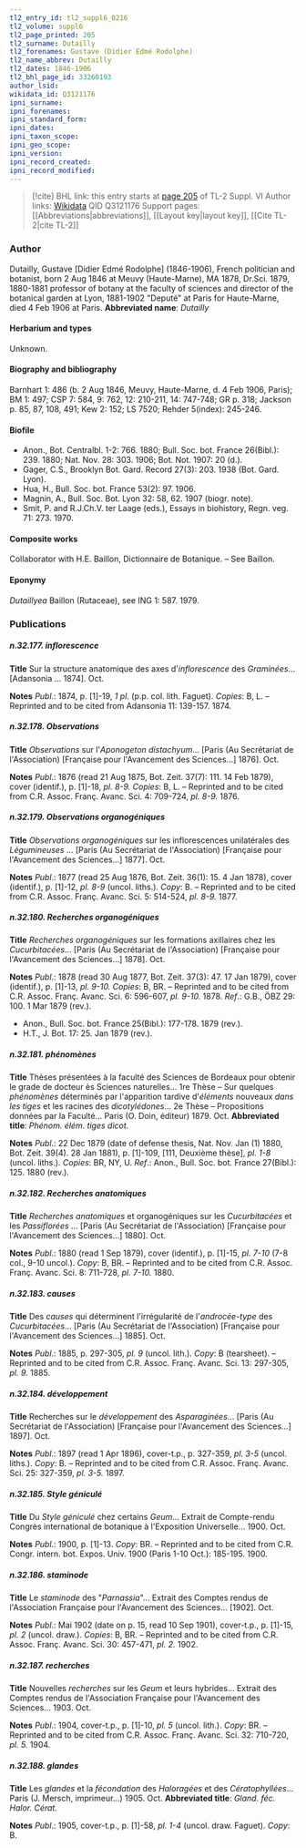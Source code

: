 ```yaml
---
tl2_entry_id: tl2_suppl6_0216
tl2_volume: suppl6
tl2_page_printed: 205
tl2_surname: Dutailly
tl2_forenames: Gustave (Didier Edmé Rodolphe)
tl2_name_abbrev: Dutailly
tl2_dates: 1846-1906
tl2_bhl_page_id: 33260193
author_lsid: 
wikidata_id: Q3121176
ipni_surname: 
ipni_forenames: 
ipni_standard_form: 
ipni_dates: 
ipni_taxon_scope: 
ipni_geo_scope: 
ipni_version: 
ipni_record_created: 
ipni_record_modified:
---
```


> [!cite] BHL link: this entry starts at [page 205](https://www.biodiversitylibrary.org/page/33260193) of TL-2 Suppl. VI
> Author links: [Wikidata](https://www.wikidata.org/wiki/Q3121176) QID Q3121176
> Support pages: [[Abbreviations|abbreviations]], [[Layout key|layout key]], [[Cite TL-2|cite TL-2]]

### Author

Dutailly, Gustave \[Didier Edmé Rodolphe\] (1846-1906), French politician and botanist, born 2 Aug 1846 at Meuvy (Haute-Marne), MA 1878, Dr.Sci. 1879, 1880-1881 professor of botany at the faculty of sciences and director of the botanical garden at Lyon, 1881-1902 "Deputé" at Paris for Haute-Marne, died 4 Feb 1906 at Paris. 
**Abbreviated name**: *Dutailly*

#### Herbarium and types

Unknown.

#### Biography and bibliography

Barnhart 1: 486 (b. 2 Aug 1846, Meuvy, Haute-Marne, d. 4 Feb 1906, Paris); BM 1: 497; CSP 7: 584, 9: 762, 12: 210-211, 14: 747-748; GR p. 318; Jackson p. 85, 87, 108, 491; Kew 2: 152; LS 7520; Rehder 5(index): 245-246.

#### Biofile

- Anon., Bot. Centralbl. 1-2: 766. 1880; Bull. Soc. bot. France 26(Bibl.): 239. 1880; Nat. Nov. 28: 303. 1906; Bot. Not. 1907: 20 (d.).
- Gager, C.S., Brooklyn Bot. Gard. Record 27(3): 203. 1938 (Bot. Gard. Lyon).
- Hua, H., Bull. Soc. bot. France 53(2): 97. 1906.
- Magnin, A., Bull. Soc. Bot. Lyon 32: 58, 62. 1907 (biogr. note).
- Smit, P. and R.J.Ch.V. ter Laage (eds.), Essays in biohistory, Regn. veg. 71: 273. 1970.

#### Composite works

Collaborator with H.E. Baillon, Dictionnaire de Botanique. – See Baillon.

#### Eponymy

*Dutaillyea* Baillon (Rutaceae), see ING 1: 587. 1979.

### Publications

##### n.32.177. inflorescence

**Title**
Sur la structure anatomique des axes d'*inflorescence* des *Graminées*... \[Adansonia ... 1874\]. Oct.

**Notes**
*Publ*.: 1874, p. \[1\]-19, *1 pl*. (p.p. col. lith. Faguet). *Copies*: B, L. – Reprinted and to be cited from Adansonia 11: 139-157. 1874.

##### n.32.178. Observations

**Title**
*Observations* sur l'*Aponogeton distachyum*... \[Paris (Au Secrétariat de l'Association) \[Française pour l'Avancement des Sciences...\] 1876\]. Oct.

**Notes**
*Publ*.: 1876 (read 21 Aug 1875, Bot. Zeit. 37(7): 111. 14 Feb 1879), cover (identif.), p. \[1\]-18, *pl. 8-9. Copies*: B, L. – Reprinted and to be cited from C.R. Assoc. Franç. Avanc. Sci. 4: 709-724, *pl. 8-9.* 1876.

##### n.32.179. Observations organogéniques

**Title**
*Observations organogéniques* sur les inflorescences unilatérales des *Légumineuses* ... \[Paris (Au Secrétariat de l'Association) \[Française pour l'Avancement des Sciences...\] 1877\]. Oct.

**Notes**
*Publ*.: 1877 (read 25 Aug 1876, Bot. Zeit. 36(1): 15. 4 Jan 1878), cover (identif.), p. \[1\]-12, *pl. 8-9* (uncol. liths.). *Copy*: B. – Reprinted and to be cited from C.R. Assoc. Franç. Avanc. Sci. 5: 514-524, *pl. 8-9.* 1877.

##### n.32.180. Recherches organogéniques

**Title**
*Recherches organogéniques* sur les formations axillaires chez les *Cucurbitacées*... \[Paris (Au Secrétariat de l'Association) \[Française pour l'Avancement des Sciences...\] 1878\]. Oct.

**Notes**
*Publ*.: 1878 (read 30 Aug 1877, Bot. Zeit. 37(3): 47. 17 Jan 1879), cover (identif.), p. \[1\]-13, *pl. 9-10. Copies*: B, BR. – Reprinted and to be cited from C.R. Assoc. Franç. Avanc. Sci. 6: 596-607, *pl. 9-10.* 1878.
*Ref*.: G.B., ÖBZ 29: 100. 1 Mar 1879 (rev.).
- Anon., Bull. Soc. bot. France 25(Bibl.): 177-178. 1879 (rev.).
- H.T., J. Bot. 17: 25. Jan 1879 (rev.).

##### n.32.181. phénomènes

**Title**
Thèses présentées à la faculté des Sciences de Bordeaux pour obtenir le grade de docteur ès Sciences naturelles... 1re Thèse – Sur quelques *phénomènes* déterminés par l'apparition tardive d'*éléments* nouveaux *dans les tiges* et les racines des *dicotylédones*... 2e Thèse – Propositions données par la Faculté... Paris (O. Doin, éditeur) 1879. Oct.
**Abbreviated title**: *Phénom. élém. tiges dicot.*

**Notes**
*Publ*.: 22 Dec 1879 (date of defense thesis, Nat. Nov. Jan (1) 1880, Bot. Zeit. 39(4). 28 Jan 1881), p. \[1\]-109, \[111, Deuxième thèse\], *pl. 1-8* (uncol. liths.). *Copies*: BR, NY, U.
*Ref*.: Anon., Bull. Soc. bot. France 27(Bibl.): 125. 1880 (rev.).

##### n.32.182. Recherches anatomiques

**Title**
*Recherches anatomiques* et organogéniques sur les *Cucurbitacées* et les *Passiflorées* ... \[Paris (Au Secrétariat de l'Association) \[Française pour l'Avancement des Sciences...\] 1880\]. Oct.

**Notes**
*Publ*.: 1880 (read 1 Sep 1879), cover (identif.), p. \[1\]-15, *pl. 7-10* (7-8 col., 9-10 uncol.).
*Copy*: B, BR. – Reprinted and to be cited from C.R. Assoc. Franç. Avanc. Sci. 8: 711-728, *pl. 7-10.* 1880.

##### n.32.183. causes

**Title**
Des *causes* qui déterminent l'irrégularité de l'*androcée-type* des *Cucurbitacées*... \[Paris (Au Secrétariat de l'Association) \[Française pour l'Avancement des Sciences...\] 1885\]. Oct.

**Notes**
*Publ*.: 1885, p. 297-305, *pl. 9* (uncol. lith.). *Copy*: B (tearsheet). – Reprinted and to be cited from C.R. Assoc. Franç. Avanc. Sci. 13: 297-305, *pl. 9.* 1885.

##### n.32.184. développement

**Title**
Recherches sur le *développement* des *Asparaginées*... \[Paris (Au Secrétariat de l'Association) \[Française pour l'Avancement des Sciences...\] 1897\]. Oct.

**Notes**
*Publ*.: 1897 (read 1 Apr 1896), cover-t.p., p. 327-359, *pl. 3-5* (uncol. liths.). *Copy*: B. – Reprinted and to be cited from C.R. Assoc. Franç. Avanc. Sci. 25: 327-359, *pl. 3-5.* 1897.

##### n.32.185. Style géniculé

**Title**
Du *Style géniculé* chez certains *Geum*... Extrait de Compte-rendu Congrès international de botanique à l'Exposition Universelle... 1900. Oct.

**Notes**
*Publ*.: 1900, p. \[1\]-13. *Copy*: BR. – Reprinted and to be cited from C.R. Congr. intern. bot. Expos. Univ. 1900 (Paris 1-10 Oct.): 185-195. 1900.

##### n.32.186. staminode

**Title**
Le *staminode* des "*Parnassia*"... Extrait des Comptes rendus de l'Association Française pour l'Avancement des Sciences... \[1902\]. Oct.

**Notes**
*Publ*.: Mai 1902 (date on p. 15, read 10 Sep 1901), cover-t.p., p. \[1\]-15, *pl. 2* (uncol. draw.).
*Copies*: B, BR. – Reprinted and to be cited from C.R. Assoc. Franç. Avanc. Sci. 30: 457-471, *pl. 2.* 1902.

##### n.32.187. recherches

**Title**
Nouvelles *recherches* sur les *Geum* et leurs hybrides... Extrait des Comptes rendus de l'Association Française pour l'Avancement des Sciences... 1903. Oct.

**Notes**
*Publ*.: 1904, cover-t.p., p. \[1\]-10, *pl. 5* (uncol. lith.). *Copy*: BR. – Reprinted and to be cited from C.R. Assoc. Franç. Avanc. Sci. 32: 710-720, *pl. 5.* 1904.

##### n.32.188. glandes

**Title**
Les *glandes* et la *fécondation* des *Haloragées* et des *Cératophyllées*... Paris (J. Mersch, imprimeur...) 1905. Oct.
**Abbreviated title**: *Gland. féc. Halor. Cérat.*

**Notes**
*Publ*.: 1905, cover-t.p., p. \[1\]-58, *pl. 1-4* (uncol. draw. Faguet). *Copy*: B.

